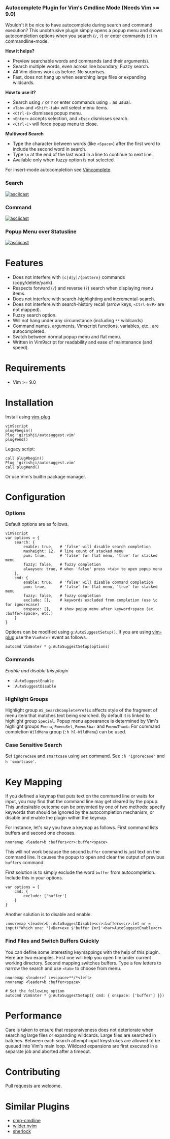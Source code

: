 ### Autocomplete Plugin for Vim's Cmdline Mode (Needs Vim >= 9.0)

Wouldn't it be nice to have autocomplete during search and command execution?
This unobtrusive plugin simply opens a popup menu and shows 
autocompletion options when you search (`/`, `?`) or enter commands (`:`) in
commandline-mode.

__How it helps?__

- Preview searchable words and commands (and their arguments).
- Search multiple words, even across line boundary; Fuzzy search.
- All Vim idioms work as before. No surprises.
- Fast, does not hang up when searching large files or expanding wildcards.

__How to use it?__

- Search using `/` or `?` or enter commands using `:` as usual.
- `<Tab>` and `<Shift-tab>` will select menu items.
- `<Ctrl-E>` dismisses popup menu.
- `<Enter>` accepts selection, and `<Esc>` dismisses search.
- `<Ctrl-C>` will force popup menu to close.

__Multiword Search__

- Type the character between words (like `<Space>`) after the first word to include the second word in search.
- Type `\n` at the end of the last word in a line to continue to next line.
- Available only when fuzzy option is not selected.

For insert-mode autocompletion see [Vimcomplete](https://github.com/girishji/vimcomplete).

### Search

[![asciicast](https://asciinema.org/a/dGNdbLbsTMSdaL8E4PonxQDKL.svg)](https://asciinema.org/a/dGNdbLbsTMSdaL8E4PonxQDKL)

### Command

[![asciicast](https://asciinema.org/a/eGWd650BZa7uiRi6lv76qYMRG.svg)](https://asciinema.org/a/eGWd650BZa7uiRi6lv76qYMRG)

### Popup Menu over Statusline

[![asciicast](https://asciinema.org/a/DrvlJnoumCA9jWuMH8WGBCVJz.svg)](https://asciinema.org/a/DrvlJnoumCA9jWuMH8WGBCVJz)

# Features

- Does not interfere with `[c|d|y]/{pattern}` commands (copy/delete/yank).
- Respects forward (`/`) and reverse (`?`) search when displaying menu items.
- Does not interfere with search-highlighting and incremental-search.
- Does not interfere with search-history recall (arrow keys, `<Ctrl-N/P>` are not mapped).
- Fuzzy search option.
- Will not hang under any circumstance (including `**` wildcards)
- Command names, arguments, Vimscript functions, variables, etc., are autocompleted.
- Switch between normal popup menu and flat menu.
- Written in Vim9script for readability and ease of maintenance (and speed).

# Requirements

- Vim >= 9.0

# Installation

Install using [vim-plug](https://github.com/junegunn/vim-plug)

```
vim9script
plug#begin()
Plug 'girishji/autosuggest.vim'
plug#end()
```

Legacy script:

```
call plug#begin()
Plug 'girishji/autosuggest.vim'
call plug#end()
```

Or use Vim's builtin package manager.

# Configuration

### Options

Default options are as follows.

```
vim9script
var options = {
    search: {
        enable: true,   # 'false' will disable search completion
        maxheight: 12,  # line count of stacked menu
        pum: true,      # 'false' for flat menu, 'true' for stacked menu
        fuzzy: false,   # fuzzy completion
        alwayson: true, # when 'false' press <tab> to open popup menu
    },
    cmd: {
        enable: true,   # 'false' will disable command completion
        pum: true,      # 'false' for flat menu, 'true' for stacked menu
        fuzzy: false,   # fuzzy completion
        exclude: [],    # keywords excluded from completion (use \c for ignorecase)
        onspace: [],    # show popup menu after keyword+space (ex. :buffer<space>, etc.)
    }
}
```

Options can be modified using `g:AutoSuggestSetup()`. If you are using
[vim-plug](https://github.com/junegunn/vim-plug) use the `VimEnter` event as
follows.

```
autocmd VimEnter * g:AutoSuggestSetup(options)
```

### Commands

 _Enable and disable this plugin_

- `:AutoSuggestEnable`
- `:AutoSuggestDisable`


### Highlight Groups

Highlight group `AS_SearchCompletePrefix` affects style of the fragment of menu item
that matches text being searched. By default it is linked to highlight group `Special`.
Popup menu appearance is determined by Vim's highlight groups `Pmenu`,
`PmenuSel`, `PmenuSbar` and `PmenuThumb`. For command completion `WildMenu`
group (`:h hl-WildMenu`) can be used.

### Case Sensitive Search

Set `ignorecase` and `smartcase` using `set` command. See `:h 'ignorecase'` and
`h 'smartcase'`.

# Key Mapping

If you defined a keymap that puts text on the command line or waits for input,
you may find that the command line may get cleared by the popup. This
undesirable outcome can be prevented by one of two methods: specify keywords
that should be ignored by the autocompletion mechanism, or disable and enable
the plugin within the keymap.

For instance, let's say you have a keymap as follows. First command lists
buffers and second one chooses.

```
nnoremap <leader>b :buffers<cr>:buffer<space>
```

This will not work because the second `buffer` command is just text on the
command line. It causes the popup to open and clear the output of previous
`buffers` command.

First solution is to simply exclude the word `buffer` from autocompletion.
Include this in your options.

```
var options = {
    cmd: {
        exclude: ['buffer']
    }
}
```

Another solution is to disable and enable.

```
:nnoremap <leader>b :AutoSuggestDisable<cr>:buffers<cr>:let nr = input("Which one: ")<Bar>exe $'buffer {nr}'<bar>AutoSuggestEnable<cr>
```

### Find Files and Switch Buffers Quickly

You can define some interesting keymappings with the help of this plugin. Here
are two examples. First one will help you open file under current working
directory. Second mapping switches buffers. Type a few letters to narrow the
search and use `<tab>` to choose from menu.

```
nnoremap <leader>f :e<space>**/*<left>
nnoremap <leader>b :buffer<space>

# Set the following option
autocmd VimEnter * g:AutoSuggestSetup({ cmd: { onspace: ['buffer'] }})
```

# Performance

Care is taken to ensure that responsiveness does not deteriorate when
searching large files or expanding wildcards. Large files are searched in
batches. Between each search attempt input keystrokes are allowed to be queued
into Vim's main loop. Wildcard expansions are first executed in a separate job
and aborted after a timeout.

# Contributing

Pull requests are welcome.

# Similar Plugins

- [cmp-cmdline](https://github.com/hrsh7th/cmp-cmdline)
- [wilder.nvim](https://github.com/gelguy/wilder.nvim)
- [sherlock](https://github.com/vim-scripts/sherlock.vim)
